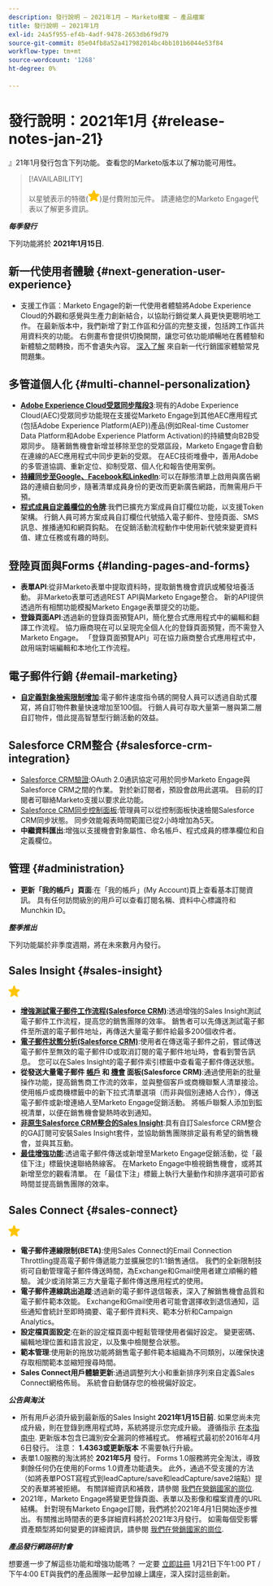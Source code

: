 ```yaml
---
description: 發行說明 — 2021年1月 — Marketo檔案 — 產品檔案
title: 發行說明 — 2021年1月
exl-id: 24a5f955-ef4b-4adf-9478-2653db6f9d79
source-git-commit: 85e04fb8a52a417982014bc4bb101b6044e53f84
workflow-type: tm+mt
source-wordcount: '1268'
ht-degree: 0%

---
```


# 發行說明：2021年1月 {#release-notes-jan-21}

』21年1月發行包含下列功能。 查看您的Marketo版本以了解功能可用性。

>[!AVAILABILITY]
>
>以星號表示的特徵(![（星號）](assets/yellow-star.png))是付費附加元件。 請連絡您的Marketo Engage代表以了解更多資訊。

**_每季發行_**

下列功能將於 **2021年1月15日**.

## 新一代使用者體驗 {#next-generation-user-experience}

* 支援工作區：Marketo Engage的新一代使用者體驗將Adobe Experience Cloud的外觀和感覺與生產力創新結合，以協助行銷從業人員更快更聰明地工作。 在最新版本中，我們新增了對工作區和分區的完整支援，包括跨工作區共用資料夾的功能。 右側畫布會提供切換開關，讓您可依功能順暢地在舊體驗和新體驗之間轉換，而不會遺失內容。 [深入了解](https://nation.marketo.com/t5/The-modern-ux/modern-ux-FAQ/ba-p/307124) 來自新一代行銷國家體驗常見問題集。

## 多管道個人化 {#multi-channel-personalization}

* **[Adobe Experience Cloud受眾同步階段3](/help/marketo/product-docs/core-marketo-concepts/smart-lists-and-static-lists/static-lists/send-a-list-to-adobe-experience-cloud.md)**:現有的Adobe Experience Cloud(AEC)受眾同步功能現在支援從Marketo Engage到其他AEC應用程式(包括Adobe Experience Platform(AEP))產品(例如Real-time Customer Data Platform和Adobe Experience Platform Activation)的持續雙向B2B受眾同步。  隨著銷售機會新增並移除至您的受眾區段，Marketo Engage會自動在連線的AEC應用程式中同步更新的受眾。 在AEC技術堆疊中，善用Adobe的多管道協調、重新定位、抑制受眾、個人化和報告使用案例。
* **[持續同步至Google、Facebook和LinkedIn](/help/marketo/product-docs/demand-generation/ad-network-integrations/send-a-list-to-an-ad-network.md)**:可以在靜態清單上啟用與廣告網路的連續自動同步，隨著清單成員身份的更改而更新廣告網路，而無需用戶干預。
* **[程式成員自定義欄位的令牌](/help/marketo/product-docs/core-marketo-concepts/programs/tokens/program-member-custom-field-tokens.md)**:我們已擴充方案成員自訂欄位功能，以支援Token架構。 行銷人員可將方案成員自訂欄位代號插入電子郵件、登陸頁面、SMS訊息、推播通知和網頁鈎點。 在促銷活動流程動作中使用新代號來變更資料值、建立任務或有趣的時刻。

## 登陸頁面與Forms {#landing-pages-and-forms}

* **表單API**:從非Marketo表單中提取資料時，提取銷售機會資訊或觸發培養活動。 非Marketo表單可透過REST API與Marketo Engage整合。 新的API提供透過所有相關功能模擬Marketo Engage表單提交的功能。
* **登錄頁面API**:透過新的登錄頁面預覽API，簡化整合式應用程式中的編輯和翻譯工作流程。 協力廠商現在可以呈現完全個人化的登錄頁面預覽，而不需登入Marketo Engage。  「登錄頁面預覽API」可在協力廠商整合式應用程式中，啟用端對端編輯和本地化工作流程。

## 電子郵件行銷 {#email-marketing}

* **[自定義對象檢索限制增加](/help/marketo/product-docs/administration/email-setup/change-custom-object-retrieval-limits-in-velocity-scripting.md)**:電子郵件速度指令碼的開發人員可以透過自助式覆寫，將自訂物件數量快速增加至100個。 行銷人員可存取大量第一層與第二層自訂物件，借此提高智慧型行銷活動的效益。

## Salesforce CRM整合 {#salesforce-crm-integration}

* [Salesforce CRM驗證](/help/marketo/product-docs/crm-sync/salesforce-sync/log-in-using-oauth-2-0.md):OAuth 2.0通訊協定可用於同步Marketo Engage與Salesforce CRM之間的作業。 對於新訂閱者，預設會啟用此選項。 目前的訂閱者可聯絡Marketo支援以要求此功能。
* [Salesforce CRM同步控制面板](/help/marketo/product-docs/crm-sync/salesforce-sync/salesforce-sync-errors.md):管理員可以從控制面板快速檢閱Salesforce CRM同步狀態。 同步效能報表時間範圍已從2小時增加為5天。
* **中繼資料匯出**:增強以支援機會對象屬性、命名帳戶、程式成員的標準欄位和自定義欄位。

## 管理 {#administration}

* **更新「我的帳戶」頁面**:在「我的帳戶」(My Account)頁上查看基本訂閱資訊。 具有任何訪問級別的用戶可以查看訂閱名稱、資料中心標識符和Munchkin ID。

**_整季推出_**

下列功能屬於非季度週期，將在未來數月內發行。

## Sales Insight {#sales-insight}

![（星號）](assets/yellow-star.png)

* **[增強測試電子郵件工作流程(Salesforce CRM)](/help/marketo/product-docs/marketo-sales-insight/msi-for-salesforce/features/actions-in-the-msi-panel/send-marketo-email/send-a-test-email.md)**:透過增強的Sales Insight測試電子郵件工作流程，提高您的銷售團隊的效率。 銷售者可以先傳送測試電子郵件至所選的電子郵件地址，再傳送大量電子郵件給最多200個收件者。
* **[電子郵件狀態分析(Salesforce CRM)](/help/marketo/product-docs/marketo-sales-insight/msi-for-salesforce/features/tabs-in-the-msi-panel/email-tab.md)**:使用者在傳送電子郵件之前，嘗試傳送電子郵件至無效的電子郵件ID或取消訂閱的電子郵件地址時，會看到警告訊息。  您可以在Sales Insight的電子郵件索引標籤中查看電子郵件傳送狀態。
* **從發送大量電子郵件 [帳戶](/help/marketo/product-docs/marketo-sales-insight/msi-for-salesforce/features/msi-feature-overview.md#account-layout) 和 [機會](/help/marketo/product-docs/marketo-sales-insight/msi-for-salesforce/features/msi-feature-overview.md#opportunity-layout) 面板(Salesforce CRM)**:通過使用新的批量操作功能，提高銷售商工作流的效率，並與整個客戶或商機聯繫人清單接洽。 使用帳戶或商機標籤中的新下拉式清單選項（而非與個別連絡人合作），傳送電子郵件或新增連絡人至Marketo Engage促銷活動。 將帳戶聯繫人添加到監視清單，以便在銷售機會變熱時收到通知。
* **[非原生Salesforce CRM整合的Sales Insight](/help/marketo/product-docs/marketo-sales-insight/sales-insight-for-non-native-salesforce-integrations.md)**:具有自訂Salesforce CRM整合的GA訂閱可安裝Sales Insight套件，並協助銷售團隊排定最有希望的銷售機會，並與其互動。
* **[最佳增強功能](/help/marketo/product-docs/marketo-sales-insight/msi-for-salesforce/features/marketo-tab/best-bets.md)**:透過電子郵件傳送或新增至Marketo Engage促銷活動，從「最佳下注」標籤快速聯絡熱線客。 在Marketo Engage中檢視銷售機會，或將其新增至您的觀看清單。 在「最佳下注」標籤上執行大量動作和排序選項可節省時間並提高銷售團隊的效率。

## Sales Connect {#sales-connect}

![（星號）](assets/yellow-star.png)

* **電子郵件連線限制(BETA)**:使用Sales Connect的Email Connection Throttling提高電子郵件傳遞能力並擴展您的1:1銷售通信。 我們的全新限制技術可自動管理電子郵件傳送時間，為Exchange和Gmail使用者建立順暢的體驗。 減少或消除第三方大量電子郵件傳送應用程式的使用。
* **電子郵件連線跳出追蹤**:透過新的電子郵件退信報表，深入了解銷售機會品質和電子郵件範本效能。 Exchange和Gmail使用者可能會選擇收到退信通知，這些通知會統計至即時摘要、電子郵件資料夾、範本分析和Campaign Analytics。
* **設定檔頁面設定**:在新的設定檔頁面中輕鬆管理使用者偏好設定。 變更密碼、編輯地理位置和語言設定，以及集中檢閱整合狀態。
* **範本管理**:使用新的拖放功能將銷售電子郵件範本組織為不同類別，以確保快速存取相關範本並縮短搜尋時間。
* **Sales Connect用戶體驗更新**:通過調整列大小和重新排序列來自定義Sales Connect網格佈局。 系統會自動儲存您的檢視偏好設定。

**_公告與淘汰_**

* 所有用戶必須升級到最新版的Sales Insight **2021年1月15日前**. 如果您尚未完成升級，則在登錄到應用程式時，系統將提示您完成升級。 遵循指示 [在本指南中](/help/marketo/product-docs/marketo-sales-insight/msi-for-salesforce/upgrading/upgrading-your-msi-package.md). 更新版本包含已識別安全漏洞的修補程式。 修補程式最初於2016年4月6日發行。 注意： **1.4363或更新版本** 不需要執行升級。
* 表單1.0服務的淘汰將於 **2021年5月** 發行。 Forms 1.0服務將完全淘汰，導致剩餘任何仍在使用的Forms 1.0資產功能遺失。 此外，通過不受支援的方法（如將表單POST寫程式到leadCapture/save和leadCapture/save2端點）提交的表單將被拒絕。 有關詳細資訊和補救，請參閱 [我們在營銷國家的崗位](https://nation.marketo.com/t5/Product-Documents/Upcoming-Changes-to-the-Marketo-Engage-Form-Platform/ta-p/306631).
* 2021年，Marketo Engage將變更登錄頁面、表單以及影像和檔案資產的URL結構。 針對現有Marketo Engage訂閱，我們將於2021年4月1日開始逐步推出。 有關推出時間表的更多詳細資料將於2021年3月發行。 如需每個受影響資產類型將如何變更的詳細資訊，請參閱 [我們在營銷國家的崗位](https://nation.marketo.com/t5/Product-Documents/Upcoming-Changes-to-Design-Studio-URLs/ta-p/306632).

**_產品發行網路研討會_**

想要進一步了解這些功能和增強功能嗎？ 一定要 [立即註冊](https://engage.marketo.com/January_21_Release_Webinar_Registration.html) 1月21日下午1:00 PT /下午4:00 ET與我們的產品團隊一起參加線上講座，深入探討這些創新。
